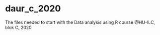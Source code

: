 # daur_c_2020
The files needed to start with the Data analysis using R course @HU-ILC, blok C, 2020
